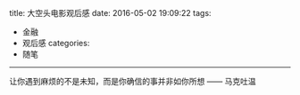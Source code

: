 title: 大空头电影观后感
date: 2016-05-02 19:09:22
tags: 
- 金融
- 观后感
categories:
- 随笔
---

让你遇到麻烦的不是未知，而是你确信的事并非如你所想 —— 马克吐温